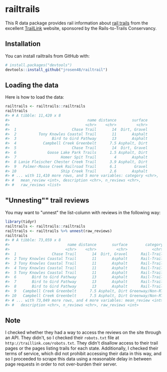 
<!-- README.md is generated from README.Rmd. Please edit that file -->
railtrails
==========

This R data package provides rail information about [rail trails](https://en.wikipedia.org/wiki/Rail_trail) from the excellent [TrailLink](https://www.traillink.com/) website, sponsored by the Rails-to-Trails Conservancy.

Installation
------------

You can install railtrails from GitHub with:

``` r
# install.packages("devtools")
devtools::install_github("jrosen48/railtrail")
```

Loading the data
----------------

Here is how to load the data:

``` r
railtrails <- railtrails::railtrails
railtrails
#> # A tibble: 11,420 x 8
#>                                   name distance       surface
#>                                  <chr>    <chr>         <chr>
#>  1                         Chase Trail       14  Dirt, Gravel
#>  2          Tony Knowles Coastal Trail       11       Asphalt
#>  3                Bird to Gird Pathway       13       Asphalt
#>  4            Campbell Creek Greenbelt      7.5 Asphalt, Dirt
#>  5                         Chase Trail       14  Dirt, Gravel
#>  6              Goose Lake Park Trails      1.5 Asphalt, Dirt
#>  7                    Homer Spit Trail        4       Asphalt
#>  8 Lanie Fleischer Chester Creek Trail      3.9 Asphalt, Dirt
#>  9   Palmer-Moose Creek Railroad Trail      6.1        Gravel
#> 10                    Ship Creek Trail      2.6       Asphalt
#> # ... with 11,410 more rows, and 5 more variables: category <chr>,
#> #   mean_review <int>, description <chr>, n_reviews <chr>,
#> #   raw_reviews <list>
```

"Unnesting"" trail reviews
--------------------------

You may want to "unnest" the list-column with reviews in the following way:

``` r
library(tidyr)
railtrails <- railtrails::railtrails
railtrails <- railtrails %>% unnest(raw_reviews)
railtrails
#> # A tibble: 73,059 x 8
#>                          name distance       surface        category
#>                         <chr>    <chr>         <chr>           <chr>
#>  1                Chase Trail       14  Dirt, Gravel      Rail-Trail
#>  2 Tony Knowles Coastal Trail       11       Asphalt      Rail-Trail
#>  3 Tony Knowles Coastal Trail       11       Asphalt      Rail-Trail
#>  4 Tony Knowles Coastal Trail       11       Asphalt      Rail-Trail
#>  5 Tony Knowles Coastal Trail       11       Asphalt      Rail-Trail
#>  6       Bird to Gird Pathway       13       Asphalt      Rail-Trail
#>  7       Bird to Gird Pathway       13       Asphalt      Rail-Trail
#>  8       Bird to Gird Pathway       13       Asphalt      Rail-Trail
#>  9   Campbell Creek Greenbelt      7.5 Asphalt, Dirt Greenway/Non-RT
#> 10   Campbell Creek Greenbelt      7.5 Asphalt, Dirt Greenway/Non-RT
#> # ... with 73,049 more rows, and 4 more variables: mean_review <int>,
#> #   description <chr>, n_reviews <chr>, raw_reviews <int>
```

Note
----

I checked whether they had a way to access the reviews on the site through an API. They didn't, so I checked their `robots.txt` file at `http://traillink.com/robots.txt`. They didn't disallow access to their trail pages or the pages listing trails for each state. Additionally, I checked their terms of service, which did not prohibit accessing their data in this way, and so I proceeded to scrape this data using a reasonable delay in between page requests in order to not over-burden their server.
